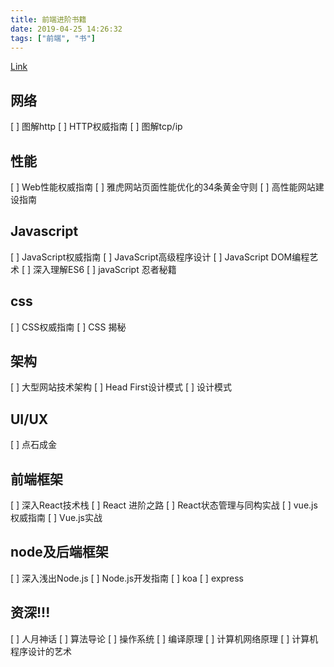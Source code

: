 ```yaml
---
title: 前端进阶书籍
date: 2019-04-25 14:26:32
tags: ["前端", "书"]
---
```


[Link](https://github.com/qiu-deqing/FE-learning)

## 网络

[ ] 图解http
[ ] HTTP权威指南
[ ] 图解tcp/ip

## 性能

[ ] Web性能权威指南
[ ] 雅虎网站页面性能优化的34条黄金守则
[ ] 高性能网站建设指南

## Javascript

[ ] JavaScript权威指南
[ ] JavaScript高级程序设计
[ ] JavaScript DOM编程艺术
[ ] 深入理解ES6
[ ] javaScript 忍者秘籍

## css

[ ] CSS权威指南
[ ] CSS 揭秘

## 架构

[ ] 大型网站技术架构
[ ] Head First设计模式
[ ] 设计模式

## UI/UX

[ ] 点石成金

## 前端框架

[ ] 深入React技术栈
[ ] React 进阶之路
[ ] React状态管理与同构实战
[ ] vue.js 权威指南
[ ] Vue.js实战

## node及后端框架

[ ] 深入浅出Node.js
[ ] Node.js开发指南
[ ] koa
[ ] express

## 资深!!!

[ ] 人月神话
[ ] 算法导论
[ ] 操作系统
[ ] 编译原理
[ ] 计算机网络原理
[ ] 计算机程序设计的艺术